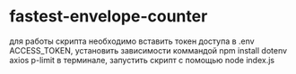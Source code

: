 ﻿# fastest-envelope-counter
для работы скрипта необходимо вставить токен доступа в .env ACCESS_TOKEN, установить зависимости коммандой npm install dotenv axios p-limit в терминале, запустить скрипт с помощью node index.js
